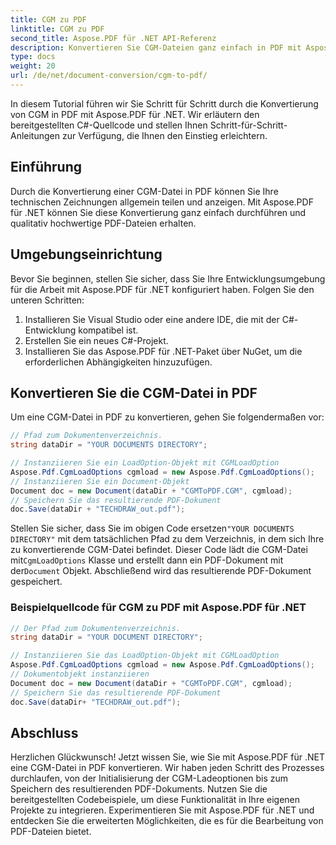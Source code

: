 ```yaml
---
title: CGM zu PDF
linktitle: CGM zu PDF
second_title: Aspose.PDF für .NET API-Referenz
description: Konvertieren Sie CGM-Dateien ganz einfach in PDF mit Aspose.PDF für .NET.
type: docs
weight: 20
url: /de/net/document-conversion/cgm-to-pdf/
---
```


In diesem Tutorial führen wir Sie Schritt für Schritt durch die Konvertierung von CGM in PDF mit Aspose.PDF für .NET. Wir erläutern den bereitgestellten C#-Quellcode und stellen Ihnen Schritt-für-Schritt-Anleitungen zur Verfügung, die Ihnen den Einstieg erleichtern.

## Einführung

Durch die Konvertierung einer CGM-Datei in PDF können Sie Ihre technischen Zeichnungen allgemein teilen und anzeigen. Mit Aspose.PDF für .NET können Sie diese Konvertierung ganz einfach durchführen und qualitativ hochwertige PDF-Dateien erhalten.

## Umgebungseinrichtung

Bevor Sie beginnen, stellen Sie sicher, dass Sie Ihre Entwicklungsumgebung für die Arbeit mit Aspose.PDF für .NET konfiguriert haben. Folgen Sie den unteren Schritten:

1. Installieren Sie Visual Studio oder eine andere IDE, die mit der C#-Entwicklung kompatibel ist.
2. Erstellen Sie ein neues C#-Projekt.
3. Installieren Sie das Aspose.PDF für .NET-Paket über NuGet, um die erforderlichen Abhängigkeiten hinzuzufügen.

## Konvertieren Sie die CGM-Datei in PDF

Um eine CGM-Datei in PDF zu konvertieren, gehen Sie folgendermaßen vor:

```csharp
// Pfad zum Dokumentenverzeichnis.
string dataDir = "YOUR DOCUMENTS DIRECTORY";

// Instanziieren Sie ein LoadOption-Objekt mit CGMLoadOption
Aspose.Pdf.CgmLoadOptions cgmload = new Aspose.Pdf.CgmLoadOptions();
// Instanziieren Sie ein Document-Objekt
Document doc = new Document(dataDir + "CGMToPDF.CGM", cgmload);
// Speichern Sie das resultierende PDF-Dokument
doc.Save(dataDir + "TECHDRAW_out.pdf");
```

 Stellen Sie sicher, dass Sie im obigen Code ersetzen`"YOUR DOCUMENTS DIRECTORY"` mit dem tatsächlichen Pfad zu dem Verzeichnis, in dem sich Ihre zu konvertierende CGM-Datei befindet. Dieser Code lädt die CGM-Datei mit`CgmLoadOptions` Klasse und erstellt dann ein PDF-Dokument mit der`Document` Objekt. Abschließend wird das resultierende PDF-Dokument gespeichert.

### Beispielquellcode für CGM zu PDF mit Aspose.PDF für .NET

```csharp
// Der Pfad zum Dokumentenverzeichnis.
string dataDir = "YOUR DOCUMENT DIRECTORY";

// Instanziieren Sie das LoadOption-Objekt mit CGMLoadOption
Aspose.Pdf.CgmLoadOptions cgmload = new Aspose.Pdf.CgmLoadOptions();
// Dokumentobjekt instanziieren
Document doc = new Document(dataDir + "CGMToPDF.CGM", cgmload);
// Speichern Sie das resultierende PDF-Dokument
doc.Save(dataDir+ "TECHDRAW_out.pdf");
```

## Abschluss

Herzlichen Glückwunsch! Jetzt wissen Sie, wie Sie mit Aspose.PDF für .NET eine CGM-Datei in PDF konvertieren. Wir haben jeden Schritt des Prozesses durchlaufen, von der Initialisierung der CGM-Ladeoptionen bis zum Speichern des resultierenden PDF-Dokuments. Nutzen Sie die bereitgestellten Codebeispiele, um diese Funktionalität in Ihre eigenen Projekte zu integrieren. Experimentieren Sie mit Aspose.PDF für .NET und entdecken Sie die erweiterten Möglichkeiten, die es für die Bearbeitung von PDF-Dateien bietet.
